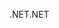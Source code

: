 <span data-ttu-id="7df9f-101">.NET</span><span class="sxs-lookup"><span data-stu-id="7df9f-101">.NET</span></span>